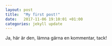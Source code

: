 ```yaml
---
layout: post
title:  "My first post!"
date:   2017-11-06 19:10:01 +01:00
categories: jekyll update
---
```


Ja, här är den, lämna gärna en kommentar, tack!
